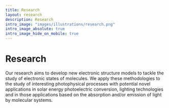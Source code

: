 ```yaml
---
title: Research
layout: research
description: Research
intro_image: "images/illustrations/research.png"
intro_image_absolute: true
intro_image_hide_on_mobile: true
---
```


# Research

Our research aims to develop new electronic structure models to tackle the study of electronic states of molecules.
We apply these methodologies to the study of interesting photophysical processes with potential novel applications 
in solar energy photoelectric conversion, lighting technologies and in those applications based on the absorption and/or 
emission of light by molecular systems.